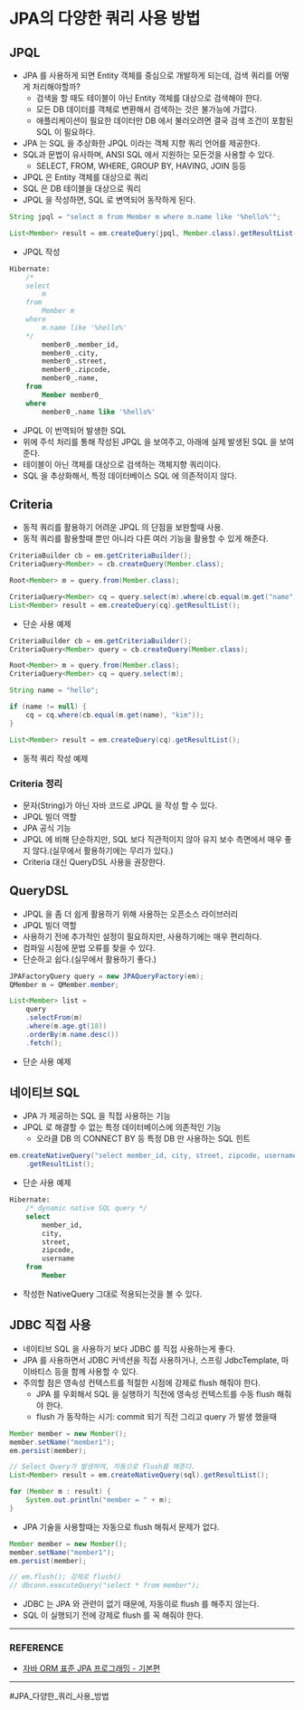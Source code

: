 # JPA의 다양한 쿼리 사용 방법

## JPQL
- JPA 를 사용하게 되면 Entity 객체를 중심으로 개발하게 되는데, 검색 쿼리를 어떻게 처리해야할까?
    - 검색을 할 때도 테이블이 아닌 Entity 객체를 대상으로 검색해야 한다.
    - 모든 DB 데이터를 객체로 변환해서 검색하는 것은 불가능에 가깝다.
    - 애플리케이션이 필요한 데이터만 DB 에서 불러오려면 결국 검색 조건이 포함된 SQL 이 필요하다.
- JPA 는 SQL 을 추상화한 JPQL 이라는 객체 지향 쿼리 언어를 제공한다.
- SQL과 문법이 유사하며, ANSI SQL 에서 지원하는 모든것을 사용할 수 있다.
    - SELECT, FROM, WHERE, GROUP BY, HAVING, JOIN 등등
- JPQL 은 Entity 객체를 대상으로 쿼리
- SQL 은 DB 테이블을 대상으로 쿼리
- JPQL 을 작성하면, SQL 로 변역되어 동작하게 된다.
```java
String jpql = "select m from Member m where m.name like '%hello%'";

List<Member> result = em.createQuery(jpql, Member.class).getResultList();
```
- JPQL 작성

```sql
Hibernate:
    /* 
    select
        m
    from
        Member m
    where
        m.name like '%hello%'
    */
        member0_.member_id,
        member0_.city,
        member0_.street,
        member0_.zipcode,
        member0_.name,
    from 
        Member member0_
    where
        member0_.name like '%hello%'
```
- JPQL 이 번역되어 발생한 SQL
- 위에 주석 처리를 통해 작성된 JPQL 을 보여주고, 아래에 실제 발생된 SQL 을 보여준다.
- 테이블이 아닌 객체를 대상으로 검색하는 객체지향 쿼리이다.
- SQL 을 추상화해서, 특정 데이터베이스 SQL 에 의존적이지 않다.

## Criteria
- 동적 쿼리를 활용하기 어려운 JPQL 의 단점을 보완할때 사용.
- 동적 쿼리를 활용할때 뿐만 아니라 다른 여러 기능을 활용할 수 있게 해준다.
```java
CriteriaBuilder cb = em.getCriteriaBuilder();
CriteriaQuery<Member> = cb.createQuery(Member.class);

Root<Member> m = query.from(Member.class);

CriteriaQuery<Member> cq = query.select(m).where(cb.equal(m.get("name"), "kim"));
List<Member> result = em.createQuery(cq).getResultList();
```
- 단순 사용 예제

```java
CriteriaBuilder cb = em.getCriteriaBuilder();
CriteriaQuery<Member> query = cb.createQuery(Member.class);

Root<Member> m = query.from(Member.class);
CriteriaQuery<Member> cq = query.select(m);

String name = "hello";

if (name != null) {
    cq = cq.where(cb.equal(m.get(name), "kim"));
}

List<Member> result = em.createQuery(cq).getResultList();
```
- 동적 쿼리 작성 예제

### Criteria 정리
- 문자(String)가 아닌 자바 코드로 JPQL 을 작성 할 수 있다.
- JPQL 빌더 역할
- JPA 공식 기능
- JPQL 에 비해 단순하지만, SQL 보다 직관적이지 않아 유지 보수 측면에서 매우 좋지 않다.(실무에서 활용하기에는 무리가 있다.)
- Criteria 대신 QueryDSL 사용을 권장한다.

## QueryDSL
- JPQL 을 좀 더 쉽게 활용하기 위해 사용하는 오픈소스 라이브러리
- JPQL 빌더 역할
- 사용하기 전에 추가적인 설정이 필요하지만, 사용하기에는 매우 편리하다.
- 컴파일 시점에 문법 오류를 찾을 수 있다.
- 단순하고 쉽다.(실무에서 활용하기 좋다.)
```java
JPAFactoryQuery query = new JPAQueryFactory(em);
QMember m = QMember.member;

List<Member> list = 
    query
    .selectFrom(m)
    .where(m.age.gt(18))
    .orderBy(m.name.desc())
    .fetch();
```
- 단순 사용 예제


## 네이티브 SQL
- JPA 가 제공하는 SQL 을 직접 사용하는 기능
- JPQL 로 해결할 수 없는 특정 데이터베이스에 의존적인 기능
    - 오라클 DB 의 CONNECT BY 등 특정 DB 만 사용하는 SQL 힌트
```java
em.createNativeQuery("select member_id, city, street, zipcode, username from Member")
    .getResultList();
```
- 단순 사용 예제

```sql
Hibernate:
    /* dynamic native SQL query */
    select
        member_id,
        city,
        street,
        zipcode,
        username
    from
        Member
```
- 작성한 NativeQuery 그대로 적용되는것을 볼 수 있다.

## JDBC 직접 사용
- 네이티브 SQL 을 사용하기 보다 JDBC 를 직접 사용하는게 좋다.
- JPA 를 사용하면서 JDBC 커넥션을 직접 사용하거나, 스프링 JdbcTemplate, 마이바티스 등을 함께 사용할 수 있다.
- 주의할 점은 영속성 컨텍스트를 적절한 시점에 강제로 flush 해줘야 한다.
    - JPA 를 우회해서 SQL 을 실행하기 직전에 영속성 컨텍스트를 수동 flush 해줘야 한다.
    - flush 가 동작하는 시기: commit 되기 직전 그리고 query 가 발생 했을때

```java
Member member = new Member();
member.setName("member1");
em.persist(member);

// Select Query가 발생하여, 자동으로 flush를 해준다.
List<Member> result = em.createNativeQuery(sql).getResultList(); 

for (Member m : result) {
    System.out.println("member = " + m);
}
```
- JPA 기술을 사용할때는 자동으로 flush 해줘서 문제가 없다.

```java
Member member = new Member();
member.setName("member1");
em.persist(member);

// em.flush(); 강제로 flush()
// dbconn.executeQuery("select * from member");
```
- JDBC 는 JPA 와 관련이 없기 때문에, 자동이로 flush 를 해주지 않는다.
- SQL 이 실행되기 전에 강제로 flush 를 꼭 해줘야 한다.

----
### REFERENCE

- [자바 ORM 표준 JPA 프로그래밍 - 기본편](https://www.inflearn.com/course/ORM-JPA-Basic/dashboard)

---
#JPA_다양한_쿼리_사용_방법